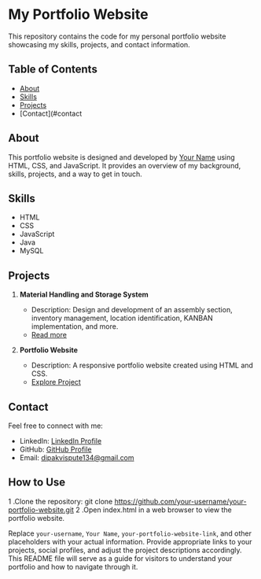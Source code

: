 
# My Portfolio Website

This repository contains the code for my personal portfolio website showcasing my skills, projects, and contact information.

## Table of Contents

- [About](#about)
- [Skills](#skills)
- [Projects](#projects)
- [Contact](#contact



## About

This portfolio website is designed and developed by [Your Name](your-portfolio-website-link) using HTML, CSS, and JavaScript. It provides an overview of my background, skills, projects, and a way to get in touch.

## Skills

- HTML
- CSS
- JavaScript
- Java
- MySQL

## Projects

1. **Material Handling and Storage System**
   - Description: Design and development of an assembly section, inventory management, location identification, KANBAN implementation, and more.
   - [Read more](#)

2. **Portfolio Website**
   - Description: A responsive portfolio website created using HTML and CSS.
   - [Explore Project](#)

## Contact

Feel free to connect with me:
- LinkedIn: [LinkedIn Profile](https://www.linkedin.com/in/dipak-vispute-124337214)
- GitHub: [GitHub Profile](https://github.com/Dipak8657)
- Email: dipakvispute134@gmail.com

## How to Use
1 .Clone the repository:
git clone https://github.com/your-username/your-portfolio-website.git
2 .Open index.html in a web browser to view the portfolio website.



Replace `your-username`, `Your Name`, `your-portfolio-website-link`, and other placeholders with your actual information. Provide appropriate links to your projects, social profiles, and adjust the project descriptions accordingly. This README file will serve as a guide for visitors to understand your portfolio and how to navigate through it.
